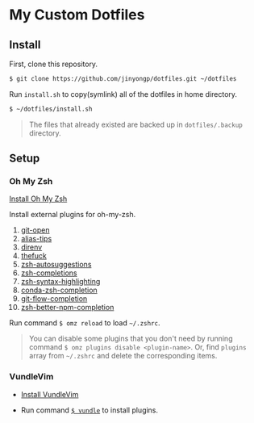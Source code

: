 # My Custom Dotfiles

## Install

First, clone this repository.

```sh
$ git clone https://github.com/jinyongp/dotfiles.git ~/dotfiles
```

Run `install.sh` to copy(symlink) all of the dotfiles in home directory.

```sh
$ ~/dotfiles/install.sh
```

>The files that already existed are backed up in `dotfiles/.backup` directory.

## Setup

### Oh My Zsh

[Install Oh My Zsh](https://ohmyz.sh/#install)

Install external plugins for oh-my-zsh.

   1. [git-open](https://github.com/paulirish/git-open#oh-my-zsh)
   2. [alias-tips](https://github.com/djui/alias-tips#oh-my-zsh)
   3. [direnv](https://github.com/direnv/direnv/blob/master/docs/installation.md#installation)
   4. [thefuck](https://github.com/nvbn/thefuck#installation)
   5. [zsh-autosuggestions](https://github.com/zsh-users/zsh-autosuggestions/blob/master/INSTALL.md#oh-my-zsh)
   6. [zsh-completions](https://github.com/zsh-users/zsh-completions#oh-my-zsh)
   7. [zsh-syntax-highlighting](https://github.com/zsh-users/zsh-syntax-highlighting/blob/master/INSTALL.md#oh-my-zsh)
   8. [conda-zsh-completion](https://github.com/esc/conda-zsh-completion/blob/382d840f7ad053b3b2ccf0b1f52b26bdabaf66b3/_conda#L24)
   9. [git-flow-completion](https://github.com/bobthecow/git-flow-completion#installation-for-zsh)
   10. [zsh-better-npm-completion](https://github.com/lukechilds/zsh-better-npm-completion#as-an-oh-my-zsh-custom-plugin)

Run command `$ omz reload` to load `~/.zshrc`.

>You can disable some plugins that you don't need by running command `$ omz plugins disable <plugin-name>`.
>Or, find `plugins` array from `~/.zshrc` and delete the corresponding items.

### VundleVim

- [Install VundleVim](https://github.com/VundleVim/Vundle.vim#quick-start)

- Run command [`$ vundle`](https://github.com/ohmyzsh/ohmyzsh/tree/master/plugins/vundle) to install plugins.
